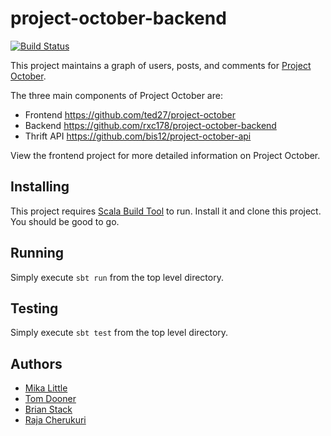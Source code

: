 project-october-backend
=======================
[![Build Status](https://travis-ci.org/rxc178/project-october-backend.png?branch=master)](https://travis-ci.org/rxc178/project-october-backend)

This project maintains a graph of users, posts, and comments for [Project October](https://github.com/ted27/project-october).

The three main components of Project October are:

* Frontend https://github.com/ted27/project-october
* Backend https://github.com/rxc178/project-october-backend
* Thrift API https://github.com/bis12/project-october-api

View the frontend project for more detailed information on Project October.

Installing
----------
This project requires [Scala Build Tool](http://www.scala-sbt.org/) to run.  Install it and clone this project.  You should be good to go.

Running
-------
Simply execute `sbt run` from the top level directory.

Testing
-------
Simply execute `sbt test` from the top level directory.

Authors
-------
* [Mika Little]("http://letsgetmikaawebsite.com")
* [Tom Dooner]("http://tomdooner.com")
* [Brian Stack]("http://brianstack.net")
* [Raja Cherukuri]("http://rxc178.github.com/")
